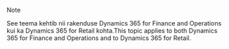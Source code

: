 > [!NOTE]
> <span data-ttu-id="3396f-101">See teema kehtib nii rakenduse Dynamics 365 for Finance and Operations kui ka Dynamics 365 for Retail kohta.</span><span class="sxs-lookup"><span data-stu-id="3396f-101">This topic applies to both Dynamics 365 for Finance and Operations and to Dynamics 365 for Retail.</span></span> 